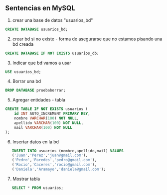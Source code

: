 ## Sentencias en MySQL


1. crear una base de datos "usuarios_bd"
```sql
CREATE DATABASE usuarios_bd;   
```

2. crear bd si no existe - forma de asegurarse que no estamos pisando una bd creada 
```sql
CREATE DATABASE IF NOT EXISTS usuarios_db;   
```

3. Indicar que bd vamos a usar
```sql
USE usuarios_bd;   
```

4. Borrar una bd
```sql
DROP DATABASE pruebaborrar;   
```

5. Agregar entidades - tabla
```sql
CREATE TABLE IF NOT EXISTS usuarios (
	id INT AUTO_INCREMENT PRIMARY KEY,
    nombre VARCHAR(100) NOT NULL,
    apellido VARCHAR(100) NOT NULL,
    mail VARCHAR(100) NOT NULL
);
```

6. Insertar datos en la bd
```sql
   INSERT INTO usuarios (nombre,apellido,mail) VALUES
   ('Juan','Perez','juan@gmail.com'),
   ('Pedro','Paredes','pedro@gmail.com'),
   ('Rocio','Caceres','rocio@gmail.com'),
   ('Daniela','Aramayo','daniela@gmail.com');
```

7. Mostrar tabla
```sql
   SELECT * FROM usuarios;
```



```sql
   
```